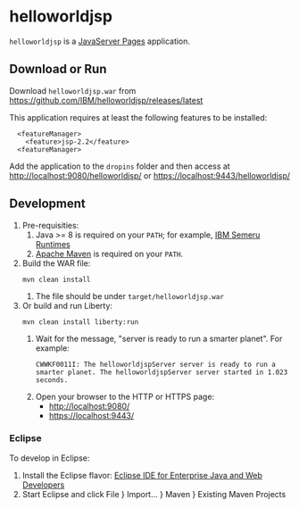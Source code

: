 # helloworldjsp

`helloworldjsp` is a [JavaServer Pages](https://openliberty.io/docs/latest/reference/feature/jsp-2.2.html) application.

## Download or Run

Download `helloworldjsp.war` from <https://github.com/IBM/helloworldjsp/releases/latest>

This application requires at least the following features to be installed:

```
  <featureManager>
    <feature>jsp-2.2</feature>
  <featureManager>
```

Add the application to the `dropins` folder and then access at <http://localhost:9080/helloworldjsp/> or <https://localhost:9443/helloworldjsp/>

## Development

1. Pre-requisities:
    1. Java >= 8 is required on your `PATH`; for example, [IBM Semeru Runtimes](https://developer.ibm.com/languages/java/semeru-runtimes/downloads/)
    1. [Apache Maven](https://maven.apache.org/download.cgi) is required on your `PATH`.
1. Build the WAR file:
   ```
   mvn clean install
   ```
    1. The file should be under `target/helloworldjsp.war`
1. Or build and run Liberty:
   ```
   mvn clean install liberty:run
   ```
    1. Wait for the message, "server is ready to run a smarter planet". For example:
       ```
       CWWKF0011I: The helloworldjspServer server is ready to run a smarter planet. The helloworldjspServer server started in 1.023 seconds.
       ```
    1. Open your browser to the HTTP or HTTPS page:
        * <http://localhost:9080/>
        * <https://localhost:9443/>

### Eclipse

To develop in Eclipse:

1. Install the Eclipse flavor: [Eclipse IDE for Enterprise Java and Web Developers](https://www.eclipse.org/downloads/packages/)
1. Start Eclipse and click File } Import... } Maven } Existing Maven Projects
